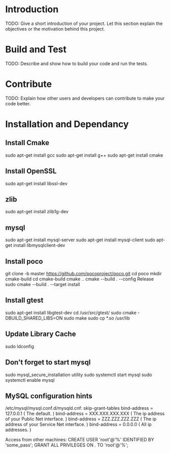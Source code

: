 # Introduction 
TODO: Give a short introduction of your project. Let this section explain the objectives or the motivation behind this project. 


# Build and Test
TODO: Describe and show how to build your code and run the tests. 

# Contribute
TODO: Explain how other users and developers can contribute to make your code better. 

# Installation and Dependancy

## Install Cmake
sudo apt-get install gcc
sudo apt-get install g++
sudo apt-get install cmake

## Install OpenSSL
sudo apt-get install libssl-dev

## zlib
sudo apt-get install zlib1g-dev

## mysql
sudo apt-get install mysql-server
sudo apt-get install mysql-client
sudo apt-get install libmysqlclient-dev

## Install poco
git clone -b master https://github.com/pocoproject/poco.git
cd poco
mkdir cmake-build
cd cmake-build
cmake ..
cmake --build . --config Release
sudo cmake --build . --target install

## Install gtest
sudo apt-get install libgtest-dev
cd /usr/src/gtest/
sudo cmake -DBUILD_SHARED_LIBS=ON
sudo make
sudo cp *.so /usr/lib

## Update Library Cache
sudo ldconfig

## Don't forget to start mysql
sudo mysql_secure_installation utility
sudo systemctl start mysql
sudo systemctl enable mysql

## MySQL configuration hints
/etc/mysql/mysql.conf.d/mysqld.cnf:
skip-grant-tables
bind-address		= 127.0.0.1 ( The default. )
bind-address		= XXX.XXX.XXX.XXX ( The ip address of your Public Net interface. )
bind-address		= ZZZ.ZZZ.ZZZ.ZZZ ( The ip address of your Service Net interface. )
bind-address		= 0.0.0.0 ( All ip addresses. )

Access from other machines:
CREATE USER 'root'@'%' IDENTIFIED BY 'some_pass';
GRANT ALL PRIVILEGES ON *.* TO 'root'@'%';